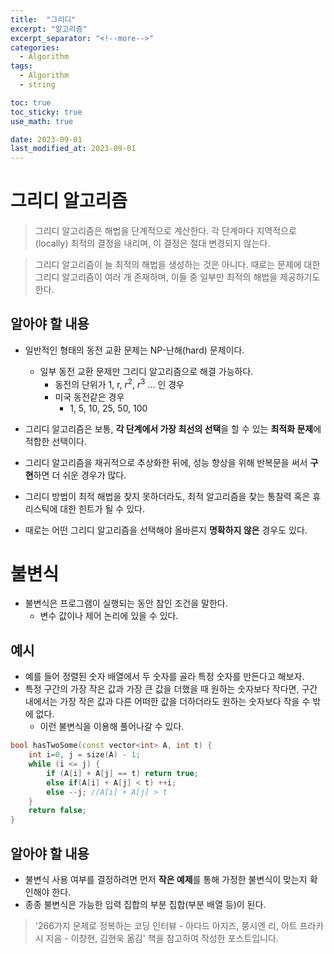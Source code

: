 ```yaml
---
title:  "그리디"
excerpt: "알고리즘"
excerpt_separator: "<!--more-->"
categories:
  - Algorithm
tags:
  - Algorithm
  - string

toc: true
toc_sticky: true
use_math: true

date: 2023-09-01
last_modified_at: 2023-09-01
---
```


# 그리디 알고리즘

> 그리디 알고리즘은 해법을 단계적으로 계산한다. 각 단계마다 지역적으로(locally) 최적의 결정을 내리며, 이 결정은 절대 변경되지 않는다.

> 그리디 알고리즘이 늘 최적의 해법을 생성하는 것은 아니다. 때로는 문제에 대한 그리디 알고리즘이 여러 개 존재하며, 이들 중 일부만 최적의 해법을 제공하기도 한다.

## 알아야 할 내용
- 일반적인 형태의 동전 교환 문제는 NP-난해(hard) 문제이다. 
	- 일부 동전 교환 문제만 그리디 알고리즘으로 해결 가능하다.
		- 동전의 단위가 1, r, $r^2$, $r^3$ ... 인 경우
		- 미국 동전같은 경우
			- 1, 5, 10, 25, 50, 100

- 그리디 알고리즘은 보통, **각 단계에서 가장 최선의 선택**을 할 수 있는 **최적화 문제**에 적합한 선택이다.
- 그리디 알고리즘을 재귀적으로 추상화한 뒤에, 성능 향상을 위해 반복문을 써서 **구현**하면 더 쉬운 경우가 많다.
- 그리디 방법이 최적 해법을 찾지 못하더라도, 최적 알고리즘을 찾는 통찰력 혹은 휴리스틱에 대한 힌트가 될 수 있다.
- 때로는 어떤 그리디 알고리즘을 선택해야 올바른지 **명확하지 않은** 경우도 있다.



# 불변식
- 불변식은 프로그램이 실행되는 동안 참인 조건을 말한다.
	- 변수 값이나 제어 논리에 있을 수 있다.

## 예시
- 예를 들어 정렬된 숫자 배열에서 두 숫자를 골라 특정 숫자를 만든다고 해보자.
- 특정 구간의 가장 작은 값과 가장 큰 값을 더했을 때 원하는 숫자보다 작다면, 구간 내에서는 가장 작은 값과 다른 어떠한 값을 더하더라도 원하는 숫자보다 작을 수 밖에 없다. 
	- 이런 불변식을 이용해 풀어나갈 수 있다.

```cpp
bool hasTwoSome(const vector<int> A, int t) {
	int i=0, j = size(A) - 1;
	while (i <= j) {
		if (A[i] + A[j] == t) return true;
		else if(A[i] + A[j] < t) ++i;
		else --j; //A[i] + A[j] > t
	}
	return false;
}
```

## 알아야 할 내용
- 불변식 사용 여부를 결정하려면 먼저 **작은 예제**를 통해 가정한 불변식이 맞는지 확인해야 한다.
- 종종 불변식은 가능한 입력 집합의 부분 집합(부분 배열 등)이 된다.



> '266가지 문제로 정복하는 코딩 인터뷰 - 아다드 아지즈, 쭝시엔 리, 아트 프라카시 지음 - 이창현, 김현욱 옮김' 책을 참고하여 작성한 포스트입니다.